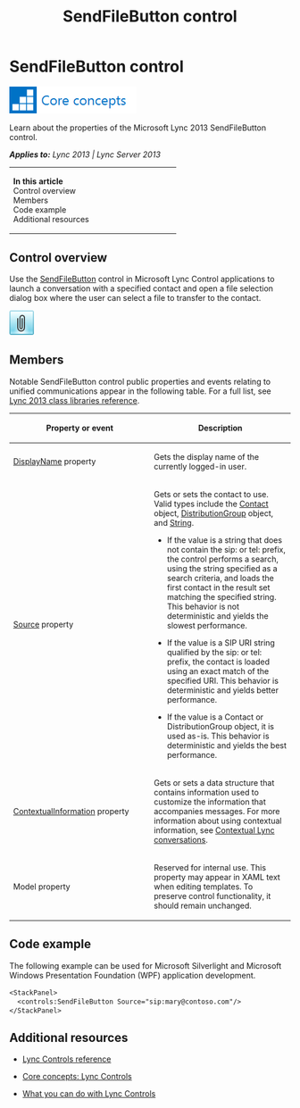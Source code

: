 ﻿---
title: SendFileButton control
TOCTitle: SendFileButton control
ms:assetid: 9c9a88c2-cce1-46b2-af8b-111806683224
ms:mtpsurl: https://msdn.microsoft.com/en-us/library/JJ945566(v=office.15)
ms:contentKeyID: 51541379
ms.date: 07/24/2014
mtps_version: v=office.15
dev_langs:
- xaml
---

# SendFileButton control

![Core concepts](images/JJ933133.mod_icon_CoreConcepts_long(Office.15).png "Core concepts")

Learn about the properties of the Microsoft Lync 2013 SendFileButton control.


_**Applies to:** Lync 2013 | Lync Server 2013_

<table>
<colgroup>
<col style="width: 50%" />
<col style="width: 50%" />
</colgroup>
<tbody>
<tr class="odd">
<td><p><strong>In this article</strong><br />
Control overview<br />
Members<br />
Code example<br />
Additional resources</p></td>
<td><p></p></td>
</tr>
</tbody>
</table>


## Control overview

Use the [SendFileButton](sendfilebutton-class-microsoft-lync-controls.md) control in Microsoft Lync Control applications to launch a conversation with a specified contact and open a file selection dialog box where the user can select a file to transfer to the contact.

![SendFileButton Control](images/JJ945566.SendFileButtonControl(Office.15).png "SendFileButton Control")

## Members

Notable SendFileButton control public properties and events relating to unified communications appear in the following table. For a full list, see [Lync 2013 class libraries reference](lync-2013-class-libraries-reference.md).

<table>
<colgroup>
<col style="width: 50%" />
<col style="width: 50%" />
</colgroup>
<thead>
<tr class="header">
<th><p>Property or event</p></th>
<th><p>Description</p></th>
</tr>
</thead>
<tbody>
<tr class="odd">
<td><p><a href="contactbase-displayname-property-microsoft-lync-controls_1.md">DisplayName</a> property</p></td>
<td><p>Gets the display name of the currently logged-in user.</p></td>
</tr>
<tr class="even">
<td><p><a href="contactbase-source-property-microsoft-lync-controls_1.md">Source</a> property</p></td>
<td><p>Gets or sets the contact to use. Valid types include the <a href="contact-class-microsoft-lync-model_2.md">Contact</a> object, <a href="distributiongroup-class-microsoft-lync-model-group_2.md">DistributionGroup</a> object, and <a href="http://go.microsoft.com/fwlink/?linkid=131086%26clcid=0x409">String</a>.</p>
<ul>
<li><p>If the value is a string that does not contain the sip: or tel: prefix, the control performs a search, using the string specified as a search criteria, and loads the first contact in the result set matching the specified string. This behavior is not deterministic and yields the slowest performance.</p></li>
<li><p>If the value is a SIP URI string qualified by the sip: or tel: prefix, the contact is loaded using an exact match of the specified URI. This behavior is deterministic and yields better performance.</p></li>
<li><p>If the value is a Contact or DistributionGroup object, it is used as-is. This behavior is deterministic and yields the best performance.</p></li>
</ul></td>
</tr>
<tr class="odd">
<td><p><a href="contactbase-contextualinformation-property-microsoft-lync-controls_1.md">ContextualInformation</a> property</p></td>
<td><p>Gets or sets a data structure that contains information used to customize the information that accompanies messages. For more information about using contextual information, see <a href="contextual-lync-conversations.md">Contextual Lync conversations</a>.</p></td>
</tr>
<tr class="even">
<td><p>Model property</p></td>
<td><p>Reserved for internal use. This property may appear in XAML text when editing templates. To preserve control functionality, it should remain unchanged.</p></td>
</tr>
</tbody>
</table>


## Code example

The following example can be used for Microsoft Silverlight and Microsoft Windows Presentation Foundation (WPF) application development.

``` xaml
<StackPanel>
  <controls:SendFileButton Source="sip:mary@contoso.com"/>
</StackPanel>
```

## Additional resources

  - [Lync Controls reference](lync-controls-reference.md)

  - [Core concepts: Lync Controls](core-concepts-lync-controls.md)

  - [What you can do with Lync Controls](what-you-can-do-with-lync-controls.md)

